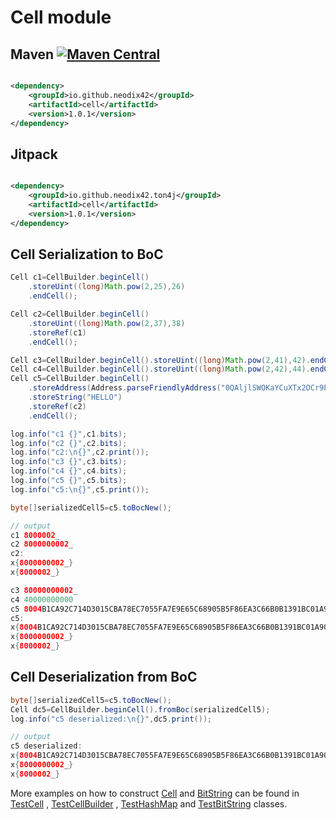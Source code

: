 # Cell module

## Maven [![Maven Central][maven-central-svg]][maven-central]

```xml

<dependency>
    <groupId>io.github.neodix42</groupId>
    <artifactId>cell</artifactId>
    <version>1.0.1</version>
</dependency>
```

## Jitpack

```xml

<dependency>
    <groupId>io.github.neodix42.ton4j</groupId>
    <artifactId>cell</artifactId>
    <version>1.0.1</version>
</dependency>
```

## Cell Serialization to BoC

```java
Cell c1=CellBuilder.beginCell()
    .storeUint((long)Math.pow(2,25),26)
    .endCell();

Cell c2=CellBuilder.beginCell()
    .storeUint((long)Math.pow(2,37),38)
    .storeRef(c1)
    .endCell();

Cell c3=CellBuilder.beginCell().storeUint((long)Math.pow(2,41),42).endCell();
Cell c4=CellBuilder.beginCell().storeUint((long)Math.pow(2,42),44).endCell();
Cell c5=CellBuilder.beginCell()
    .storeAddress(Address.parseFriendlyAddress("0QAljlSWOKaYCuXTx2OCr9P08y40SC2vw3UeM1hYnI3gDY7I"))
    .storeString("HELLO")
    .storeRef(c2)
    .endCell();

log.info("c1 {}",c1.bits);
log.info("c2 {}",c2.bits);
log.info("c2:\n{}",c2.print());
log.info("c3 {}",c3.bits);
log.info("c4 {}",c4.bits);
log.info("c5 {}",c5.bits);
log.info("c5:\n{}",c5.print());

byte[]serializedCell5=c5.toBocNew();

// output
c1 8000002_
c2 8000000002_
c2:
x{8000000002_}
x{8000002_}

c3 80000000002_
c4 40000000000
c5 8004B1CA92C714D3015CBA78EC7055FA7E9E65C68905B5F86EA3C66B0B1391BC01A908A98989F_
c5:
x{8004B1CA92C714D3015CBA78EC7055FA7E9E65C68905B5F86EA3C66B0B1391BC01A908A98989F_}
x{8000000002_}
x{8000002_}
```

## Cell Deserialization from BoC

```java
byte[]serializedCell5=c5.toBocNew();
Cell dc5=CellBuilder.beginCell().fromBoc(serializedCell5);
log.info("c5 deserialized:\n{}",dc5.print());

// output
c5 deserialized:
x{8004B1CA92C714D3015CBA78EC7055FA7E9E65C68905B5F86EA3C66B0B1391BC01A908A98989F_}
x{8000000002_}
x{8000002_}
```

More examples on how to construct [Cell](src/main/java/org/ton/ton4j/cell/Cell.java)
and [BitString](../bitstring/src/main/java/org/ton/ton4j/bitstring/BitString.java) can be
found in [TestCell](../cell/src/test/java/org/ton/java/cell/TestCell.java)
, [TestCellBuilder](../cell/src/test/java/org/ton/java/cell/TestCellBuilder.java)
, [TestHashMap](../cell/src/test/java/org/ton/java/cell/TestHashMap.java)
and [TestBitString](../bitstring/src/test/java/org/ton/java/bitstring/TestBitString.java) classes.


[maven-central-svg]: https://img.shields.io/maven-central/v/io.github.neodix42/cell

[maven-central]: https://mvnrepository.com/artifact/io.github.neodix42/cell

[ton-svg]: https://img.shields.io/badge/Based%20on-TON-blue

[ton]: https://ton.org